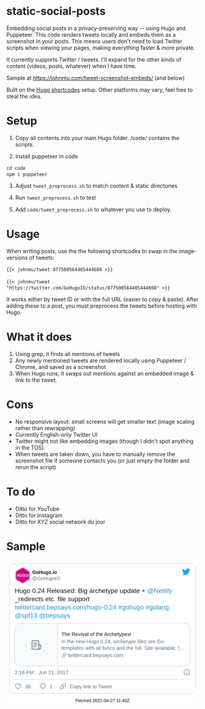 # static-social-posts
Embedding social posts in a privacy-preserving way -- using Hugo and Puppeteer. 
This code renders tweets locally and embeds them as a screenshot in your posts.
This means users don't need to load Twitter scripts when viewing your pages, making everything faster & more private.

It currently supports Twitter / tweets. 
I'll expand for the other kinds of content (videos, posts, whatever) when I have time. 

Sample at https://johnmu.com/tweet-screenshot-embeds/ (and below)

Built on the [Hugo shortcodes](https://gohugo.io/content-management/shortcodes/#tweet) setup. 
Other platforms may vary, feel free to steal the idea.

# Setup

1. Copy all contents into your main Hugo folder. 
/code/ contains the scripts.

2. Install puppeteer in code

```
cd code
npm i puppeteer
```

3. Adjust `tweet_preprocess.sh` to match content & static directories

4. Run `tweet_preprocess.sh` to test

5. Add `code/tweet_preprocess.sh` to whatever you use to deploy.

# Usage

When writing posts, use the the following shortcodes to swap in the image-versions of tweets:

```
{{< johnmu/tweet 877500564405444608 >}}

{{< johnmu/tweet "https://twitter.com/GoHugoIO/status/877500564405444608" >}}
```

It works either by tweet ID or with the full URL (easier to copy & paste). 
After adding these to a post, you must preprocess the tweets before hosting with Hugo.

# What it does

1. Using grep, it finds all mentions of tweets
2. Any newly mentioned tweets are rendered locally using Puppeteer / Chrome, and saved as a screenshot
3. When Hugo runs, it swaps out mentions against an embedded image & link to the tweet. 

# Cons

* No responsive layout: small screens will get smaller text (image scaling rather than rewrapping)
* Currently English-only Twitter UI
* Twitter might not like embedding images (though I didn't spot anything in the TOS).
* When tweets are taken down, you have to manually remove the screenshot file if someone contacts you (or just empty the folder and rerun the script)

# To do

* Ditto for YouTube
* Ditto for Instagram
* Ditto for XYZ social network du jour

# Sample

![](static/captures/tweet_877500564405444608.png)
